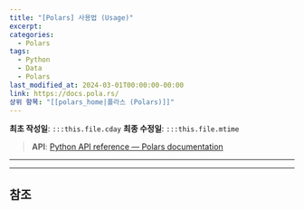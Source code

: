 ```yaml
---
title: "[Polars] 사용법 (Usage)"
excerpt: 
categories:
  - Polars
tags:
  - Python
  - Data
  - Polars
last_modified_at: 2024-03-01T00:00:00-00:00
link: https://docs.pola.rs/
상위 항목: "[[polars_home|폴라스 (Polars)]]"
---
```

**최초 작성일**: `:::this.file.cday`
**최종 수정일**: `:::this.file.mtime`

> **API**: [Python API reference — Polars documentation](https://docs.pola.rs/api/python/stable/reference/index.html)

---

---
## 참조

